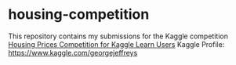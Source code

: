 # housing-competition
This repository contains my submissions for the Kaggle competition <a href="https://www.kaggle.com/competitions/home-data-for-ml-course">Housing Prices Competition for Kaggle Learn Users</a>
Kaggle Profile: https://www.kaggle.com/georgejeffreys
